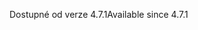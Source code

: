 <span data-ttu-id="9c64b-101">Dostupné od verze 4.7.1</span><span class="sxs-lookup"><span data-stu-id="9c64b-101">Available since 4.7.1</span></span>